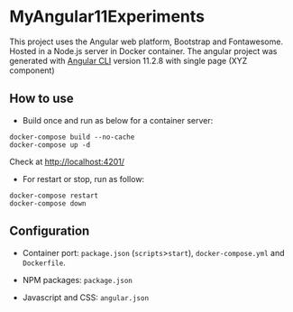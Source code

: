 # MyAngular11Experiments

This project uses the Angular web platform, Bootstrap and Fontawesome. 
Hosted in a Node.js server in Docker container.
The angular project was generated with [Angular CLI](https://github.com/angular/angular-cli) version 11.2.8 with single page (XYZ component)
 
## How to use

* Build once and run as below for a container server:

```
docker-compose build --no-cache
docker-compose up -d
```

Check at [http://localhost:4201/](http://localhost:4200/)

* For restart or stop, run as follow:

```
docker-compose restart
docker-compose down
```

## Configuration

* Container port: `package.json` (`scripts`>`start`), `docker-compose.yml` and `Dockerfile`.

* NPM packages: `package.json`

* Javascript and CSS: `angular.json` 
